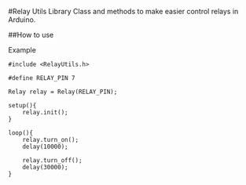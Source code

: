 #Relay Utils Library
Class and methods to make easier control relays in Arduino.

##How to use

Example
```
#include <RelayUtils.h>

#define RELAY_PIN 7

Relay relay = Relay(RELAY_PIN);

setup(){
    relay.init();
}

loop(){
    relay.turn_on();
    delay(10000);

    relay.turn_off();
    delay(30000);
}
```